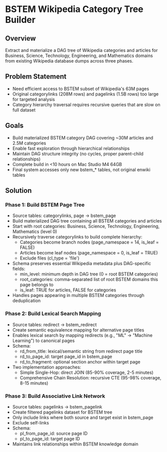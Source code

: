 # BSTEM Wikipedia Category Tree Builder

## Overview
Extract and materialize a DAG tree of Wikipedia categories and articles for Business, Science, Technology, Engineering, and Mathematics domains from existing Wikipedia database dumps across three phases.

## Problem Statement
- Need efficient access to BSTEM subset of Wikipedia's 63M pages
- Original categorylinks (208M rows) and pagelinks (1.5B rows) too large for targeted analysis  
- Category hierarchy traversal requires recursive queries that are slow on full dataset

## Goals
- Build materialized BSTEM category DAG covering ~30M articles and 2.5M categories
- Enable fast exploration through hierarchical relationships
- Maintain DAG structure integrity (no cycles, proper parent-child relationships)
- Complete build in <10 hours on Mac Studio M4 64GB
- Final system accesses only new bstem_* tables, not original enwiki tables

## Solution

### Phase 1: Build BSTEM Page Tree
- Source tables: categorylinks, page → bstem_page
- Build materialized DAG tree containing all BSTEM categories and articles
- Start with root categories: Business, Science, Technology, Engineering, Mathematics (level 0)
- Recursively traverse categorylinks to build complete hierarchy:
  - Categories become branch nodes (page_namespace = 14, is_leaf = FALSE)
  - Articles become leaf nodes (page_namespace = 0, is_leaf = TRUE)  
  - Exclude files (cl_type = 'file')
- Schema preserves essential Wikipedia metadata plus DAG-specific fields:
  - min_level: minimum depth in DAG tree (0 = root BSTEM categories)
  - root_categories: comma-separated list of root BSTEM domains this page belongs to
  - is_leaf: TRUE for articles, FALSE for categories
- Handles pages appearing in multiple BSTEM categories through deduplication

### Phase 2: Build Lexical Search Mapping  
- Source tables: redirect → bstem_redirect
- Create semantic equivalence mapping for alternative page titles
- Enables lexical search by mapping redirects (e.g., "ML" → "Machine Learning") to canonical pages
- Schema:
  - rd_from_title: lexical/semantic string from redirect page title
  - rd_to_page_id: target page_id in bstem_page
  - rd_to_fragment: optional section anchor within target page
- Two implementation approaches:
  - Simple Single-Hop: direct JOIN (85-90% coverage, 2-5 minutes)
  - Comprehensive Chain Resolution: recursive CTE (95-98% coverage, 8-15 minutes)

### Phase 3: Build Associative Link Network
- Source tables: pagelinks → bstem_pagelink  
- Create filtered pagelinks dataset for BSTEM tree
- Only include links where both source and target exist in bstem_page
- Exclude self-links
- Schema:
  - pl_from_page_id: source page ID
  - pl_to_page_id: target page ID
- Maintains link relationships within BSTEM knowledge domain
     

